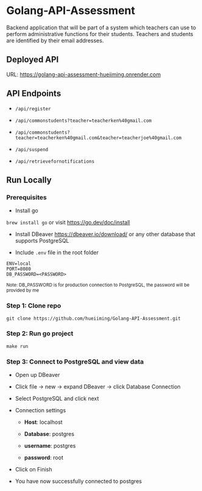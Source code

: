 <h1>Golang-API-Assessment</h1>

Backend application that will be part of a system which teachers can use to perform administrative functions for their students. Teachers and students are identified by their email addresses.

<h2>Deployed API</h2>

URL: https://golang-api-assessment-hueiiming.onrender.com
<h2>API Endpoints</h2>

- `/api/register`

- `/api/commonstudents?teacher=teacherken%40gmail.com`

- `/api/commonstudents?teacher=teacherken%40gmail.com&teacher=teacherjoe%40gmail.com`

- `/api/suspend`

- `/api/retrievefornotifications`


<h2>Run Locally</h2>

<h3>Prerequisites</h3>

- Install go 

```brew install go``` or visit https://go.dev/doc/install

- Install DBeaver https://dbeaver.io/download/ or any other database that supports PostgreSQL

- Include `.env` file in the root folder

```
ENV=local
PORT=8080
DB_PASSWORD=<PASSWORD>
```

<small>Note: DB_PASSWORD is for production connection to PostgreSQL, the password will be provided by me</small>

<h3>Step 1: Clone repo</h3>

```
git clone https://github.com/hueiiming/Golang-API-Assessment.git
```

<h3>Step 2: Run go project</h3>

```
make run
```

<h3>Step 3: Connect to PostgreSQL and view data</h3>

- Open up DBeaver

- Click file -> new -> expand DBeaver -> click Database Connection

- Select PostgreSQL and click next

- Connection settings
  - **Host**: localhost

  - **Database**: postgres
  
  - **username**: postgres
  
  - **password**: root

- Click on Finish

- You have now successfully connected to postgres